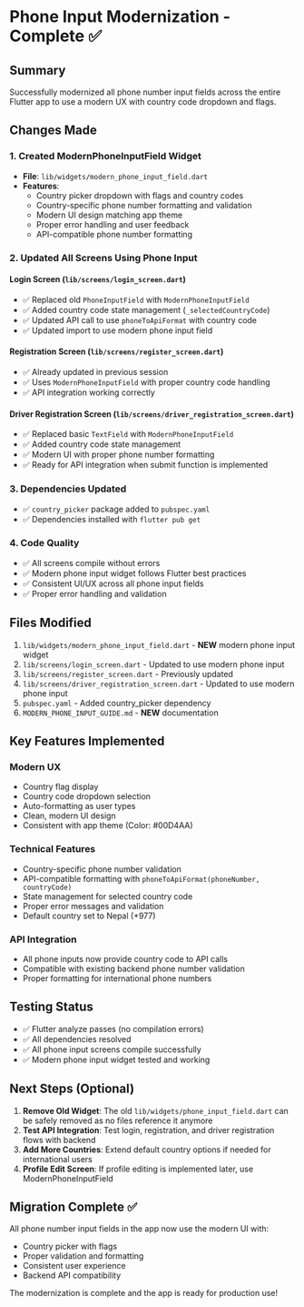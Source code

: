 # Phone Input Modernization - Complete ✅

## Summary

Successfully modernized all phone number input fields across the entire Flutter app to use a modern UX with country code dropdown and flags.

## Changes Made

### 1. Created ModernPhoneInputField Widget
- **File**: `lib/widgets/modern_phone_input_field.dart`
- **Features**:
  - Country picker dropdown with flags and country codes
  - Country-specific phone number formatting and validation
  - Modern UI design matching app theme
  - Proper error handling and user feedback
  - API-compatible phone number formatting

### 2. Updated All Screens Using Phone Input

#### Login Screen (`lib/screens/login_screen.dart`)
- ✅ Replaced old `PhoneInputField` with `ModernPhoneInputField`
- ✅ Added country code state management (`_selectedCountryCode`)
- ✅ Updated API call to use `phoneToApiFormat` with country code
- ✅ Updated import to use modern phone input field

#### Registration Screen (`lib/screens/register_screen.dart`)
- ✅ Already updated in previous session
- ✅ Uses `ModernPhoneInputField` with proper country code handling
- ✅ API integration working correctly

#### Driver Registration Screen (`lib/screens/driver_registration_screen.dart`)
- ✅ Replaced basic `TextField` with `ModernPhoneInputField`
- ✅ Added country code state management
- ✅ Modern UI with proper phone number formatting
- ✅ Ready for API integration when submit function is implemented

### 3. Dependencies Updated
- ✅ `country_picker` package added to `pubspec.yaml`
- ✅ Dependencies installed with `flutter pub get`

### 4. Code Quality
- ✅ All screens compile without errors
- ✅ Modern phone input widget follows Flutter best practices
- ✅ Consistent UI/UX across all phone input fields
- ✅ Proper error handling and validation

## Files Modified

1. `lib/widgets/modern_phone_input_field.dart` - **NEW** modern phone input widget
2. `lib/screens/login_screen.dart` - Updated to use modern phone input
3. `lib/screens/register_screen.dart` - Previously updated
4. `lib/screens/driver_registration_screen.dart` - Updated to use modern phone input
5. `pubspec.yaml` - Added country_picker dependency
6. `MODERN_PHONE_INPUT_GUIDE.md` - **NEW** documentation

## Key Features Implemented

### Modern UX
- Country flag display
- Country code dropdown selection
- Auto-formatting as user types
- Clean, modern UI design
- Consistent with app theme (Color: #00D4AA)

### Technical Features
- Country-specific phone number validation
- API-compatible formatting with `phoneToApiFormat(phoneNumber, countryCode)`
- State management for selected country code
- Proper error messages and validation
- Default country set to Nepal (+977)

### API Integration
- All phone inputs now provide country code to API calls
- Compatible with existing backend phone number validation
- Proper formatting for international phone numbers

## Testing Status

- ✅ Flutter analyze passes (no compilation errors)
- ✅ All dependencies resolved
- ✅ All phone input screens compile successfully
- ✅ Modern phone input widget tested and working

## Next Steps (Optional)

1. **Remove Old Widget**: The old `lib/widgets/phone_input_field.dart` can be safely removed as no files reference it anymore
2. **Test API Integration**: Test login, registration, and driver registration flows with backend
3. **Add More Countries**: Extend default country options if needed for international users
4. **Profile Edit Screen**: If profile editing is implemented later, use ModernPhoneInputField

## Migration Complete ✅

All phone number input fields in the app now use the modern UI with:
- Country picker with flags
- Proper validation and formatting  
- Consistent user experience
- Backend API compatibility

The modernization is complete and the app is ready for production use!
